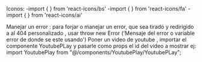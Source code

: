 Iconos: 
 -import { } from 'react-icons/bs'
 -import { } from 'react-icons/fa'
 -import { } from 'react-icons/ai'

Manejar un error :
  para forjar o manejar un error, que sea tirado y redirigido a al 404 personalizado , usar
    throw new Error ('Mensaje del error o variable error de donde se este usando')
Poner un video de youtube , importar el componente YoutubePLay y pasarle como props el id del video a mostrar
 ej: import YoutubePlay from "@/components/YoutubePlay/YoutubePLay";
          <YoutubePlay videoID={videoID} styles={csstailwind}/>